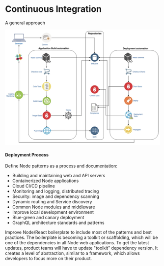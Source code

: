 # Continuous Integration

A general approach

![](/assets/ci-cd-flow.png)

#### Deployment Process

Define Node patterns as a process and documentation:

* Building and maintaining web and API servers
* Containerized Node applications
* Cloud CI/CD pipeline
* Monitoring and logging, distributed tracing
* Security: image and dependency scanning
* Dynamic routing and Service discovery
* Common Node modules and middleware
* Improve local development environment
* Blue-green and canary deployment
* GraphQL architecture standards and patterns

Improve Node/React boilerplate to include most of the patterns and best practices. The boilerplate is becoming a toolkit or scaffolding, which will be one of the dependencies in all Node web applications. To get the latest updates, product teams will have to update "toolkit" dependency version. It creates a level of abstraction, similar to a framework, which allows developers to focus more on their product.



